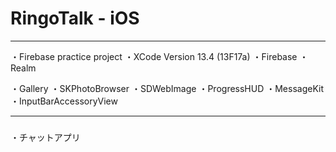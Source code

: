RingoTalk - iOS
====

----
・Firebase practice project
・XCode Version 13.4 (13F17a)
・Firebase
・Realm

・Gallery
・SKPhotoBrowser
・SDWebImage
・ProgressHUD
・MessageKit
・InputBarAccessoryView

------------

### 

・チャットアプリ
